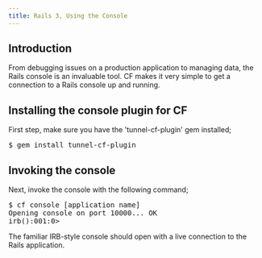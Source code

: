 ```yaml
---
title: Rails 3, Using the Console
---
```


## <a id='intro'></a>Introduction ##

From debugging issues on a production application to managing data, the Rails console is an invaluable tool. CF makes it very simple to get a connection to a Rails console up and running.

## <a id='install'></a>Installing the console plugin for CF ##

First step, make sure you have the 'tunnel-cf-plugin' gem installed;

<pre class="terminal">
$ gem install tunnel-cf-plugin
</pre>

## <a id='invoke'></a>Invoking the console ##

Next, invoke the console with the following command;

<pre class="terminal">
$ cf console [application name]
Opening console on port 10000... OK
irb():001:0>
</pre>

The familiar IRB-style console should open with a live connection to the Rails application.
